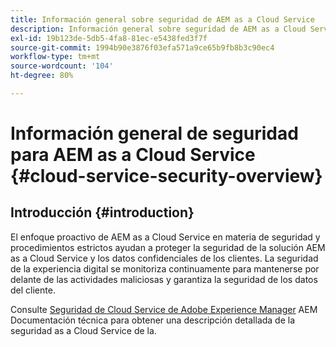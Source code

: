 ```yaml
---
title: Información general sobre seguridad de AEM as a Cloud Service
description: Información general sobre seguridad de AEM as a Cloud Service
exl-id: 19b123de-5db5-4fa8-81ec-e5438fed3f7f
source-git-commit: 1994b90e3876f03efa571a9ce65b9fb8b3c90ec4
workflow-type: tm+mt
source-wordcount: '104'
ht-degree: 80%

---
```


# Información general de seguridad para AEM as a Cloud Service {#cloud-service-security-overview}

## Introducción {#introduction}

El enfoque proactivo de AEM as a Cloud Service en materia de seguridad y procedimientos estrictos ayudan a proteger la seguridad de la solución AEM as a Cloud Service y los datos confidenciales de los clientes. La seguridad de la experiencia digital se monitoriza continuamente para mantenerse por delante de las actividades maliciosas y garantiza la seguridad de los datos del cliente.

Consulte [Seguridad de Cloud Service de Adobe Experience Manager](https://www.adobe.com/content/dam/cc/en/security/pdfs/AEMCloudService_Security_Overview.pdf) AEM Documentación técnica para obtener una descripción detallada de la seguridad as a Cloud Service de la.
